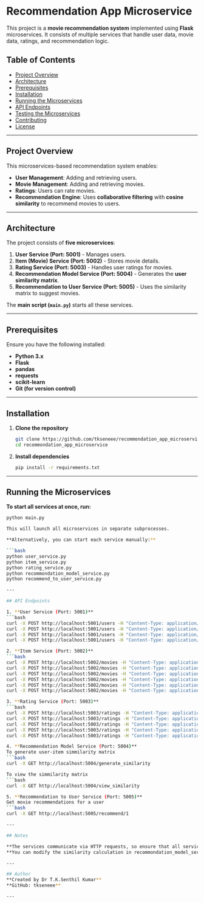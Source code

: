 # Recommendation App Microservice

This project is a **movie recommendation system** implemented using **Flask** microservices. It consists of multiple services that handle user data, movie data, ratings, and recommendation logic.

## Table of Contents

- [Project Overview](#project-overview)
- [Architecture](#architecture)
- [Prerequisites](#prerequisites)
- [Installation](#installation)
- [Running the Microservices](#running-the-microservices)
- [API Endpoints](#api-endpoints)
- [Testing the Microservices](#testing-the-microservices)
- [Contributing](#contributing)
- [License](#license)

---

## Project Overview

This microservices-based recommendation system enables:
- **User Management**: Adding and retrieving users.
- **Movie Management**: Adding and retrieving movies.
- **Ratings**: Users can rate movies.
- **Recommendation Engine**: Uses **collaborative filtering** with **cosine similarity** to recommend movies to users.

---

## Architecture

The project consists of **five microservices**:
1. **User Service (Port: 5001)** - Manages users.
2. **Item (Movie) Service (Port: 5002)** - Stores movie details.
3. **Rating Service (Port: 5003)** - Handles user ratings for movies.
4. **Recommendation Model Service (Port: 5004)** - Generates the **user similarity matrix**.
5. **Recommendation to User Service (Port: 5005)** - Uses the similarity matrix to suggest movies.

The **main script (`main.py`)** starts all these services.

---

## Prerequisites

Ensure you have the following installed:
- **Python 3.x**
- **Flask**
- **pandas**
- **requests**
- **scikit-learn**
- **Git (for version control)**

---

## Installation

1. **Clone the repository**
   ```bash
   git clone https://github.com/tkseneee/recommondation_app_microservice.git
   cd recommondation_app_microservice

2. **Install dependencies**
   ```bash
   pip install -r requirements.txt

---

## Running the Microservices

**To start all services at once, run:**
   ```bash
   python main.py

This will launch all microservices in separate subprocesses.

**Alternatively, you can start each service manually:**

   ```bash
   python user_service.py
   python item_service.py
   python rating_service.py
   python recommondation_model_service.py
   python recommend_to_user_service.py

---

## API Endpoints

1. **User Service (Port: 5001)**
   ```bash
   curl -X POST http://localhost:5001/users -H "Content-Type: application/json" -d "{\"id\": 1, \"name\": \"Senthil\"}"
   curl -X POST http://localhost:5001/users -H "Content-Type: application/json" -d "{\"id\": 2, \"name\": \"Kumar\"}"
   curl -X POST http://localhost:5001/users -H "Content-Type: application/json" -d "{\"id\": 3, \"name\": \"Raju\"}"
   curl -X POST http://localhost:5001/users -H "Content-Type: application/json" -d "{\"id\": 4, \"name\": \"Ramya\"}"

2. **Item Service (Port: 5002)**
   ```bash
   curl -X POST http://localhost:5002/movies -H "Content-Type: application/json" -d "{\"id\": 103, \"title\": \"Avenger\"}"
   curl -X POST http://localhost:5002/movies -H "Content-Type: application/json" -d "{\"id\": 104, \"title\": \"Spyderman\"}"
   curl -X POST http://localhost:5002/movies -H "Content-Type: application/json" -d "{\"id\": 105, \"title\": \"Polar Express\"}"
   curl -X POST http://localhost:5002/movies -H "Content-Type: application/json" -d "{\"id\": 106, \"title\": \"Lion King\"}"
   curl -X POST http://localhost:5002/movies -H "Content-Type: application/json" -d "{\"id\": 101, \"title\": \"Inception\"}"
   curl -X POST http://localhost:5002/movies -H "Content-Type: application/json" -d "{\"id\": 102, \"title\": \"Davincicode\"}"

3. **Rating Service (Port: 5003)**
   ```bash
   curl -X POST http://localhost:5003/ratings -H "Content-Type: application/json" -d "{\"user_id\": 1, \"movie_id\": 105, \"rating\": 5}"
   curl -X POST http://localhost:5003/ratings -H "Content-Type: application/json" -d "{\"user_id\": 1, \"movie_id\": 103, \"rating\": 2}"
   curl -X POST http://localhost:5003/ratings -H "Content-Type: application/json" -d "{\"user_id\": 2, \"movie_id\": 103, \"rating\": 4}"
   curl -X POST http://localhost:5003/ratings -H "Content-Type: application/json" -d "{\"user_id\": 2, \"movie_id\": 105, \"rating\": 1}"
   curl -X POST http://localhost:5003/ratings -H "Content-Type: application/json" -d "{\"user_id\": 3, \"movie_id\": 103, \"rating\": 1}"

4. **Recommendation Model Service (Port: 5004)**
   To generate user-item simmilarity matrix
   ```bash
   curl -X GET http://localhost:5004/generate_similarity

   To view the simmilarity matrix
   ```bash
   curl -X GET http://localhost:5004/view_similarity

5. **Recommendation to User Service (Port: 5005)**
   Get movie recommendations for a user
   ```bash
   curl -X GET http://localhost:5005/recommend/1

---

## Notes

**The services communicate via HTTP requests, so ensure that all services are running before making requests.**
**You can modify the similarity calculation in recommondation_model_service.py if needed. Even can use any other recommendation model there**

---

## Author
**Created by Dr T.K.Senthil Kumar**
**GitHub: tkseneee**

---
